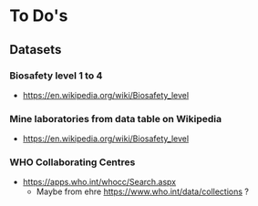 # To Do's

## Datasets

### Biosafety level 1 to 4
- https://en.wikipedia.org/wiki/Biosafety_level
### Mine laboratories from data table on Wikipedia
- https://en.wikipedia.org/wiki/Biosafety_level

### WHO Collaborating Centres
- https://apps.who.int/whocc/Search.aspx
  - Maybe from ehre https://www.who.int/data/collections ?